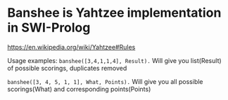 # Banshee is Yahtzee implementation in SWI-Prolog
https://en.wikipedia.org/wiki/Yahtzee#Rules

Usage examples:
`banshee([3,4,1,1,4], Result).`
Will give you list(Result) of possible scorings, duplicates removed

`banshee([3, 4, 5, 1, 1], What, Points).`
Will give you all possible scorings(What) and corresponding
points(Points)

